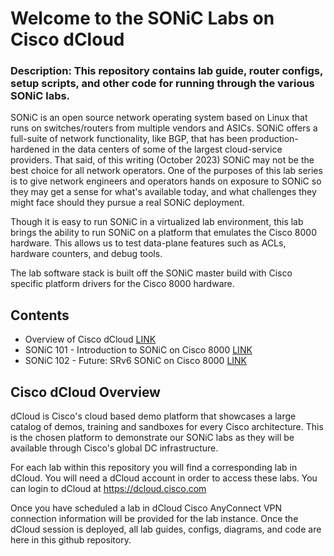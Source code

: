 # Welcome to the SONiC Labs on Cisco dCloud

### Description: This repository contains lab guide, router configs, setup scripts, and other code for running through the various SONiC labs.

SONiC is an open source network operating system based on Linux that runs on switches/routers from multiple vendors and ASICs. SONiC offers a full-suite of network functionality, like BGP, that has been production-hardened in the data centers of some of the largest cloud-service providers. That said, of this writing (October 2023) SONiC may not be the best choice for all network operators. One of the purposes of this lab series is to give network engineers and operators hands on exposure to SONiC so they may get a sense for what's available today, and what challenges they might face should they pursue a real SONiC deployment.

Though it is easy to run SONiC in a virtualized lab environment, this lab brings the ability to run SONiC on a platform that emulates the Cisco 8000 hardware. This allows us to test data-plane features such as ACLs, hardware counters, and debug tools. 

The lab software stack is built off the SONiC master build with Cisco specific platform drivers for the Cisco 8000 hardware.

## Contents
* Overview of Cisco dCloud [LINK](#cisco-dcloud-overview)
* SONiC 101 - Introduction to SONiC on Cisco 8000 [LINK](/1-SONiC_101/readme.md)
* SONiC 102 - Future: SRv6 SONiC on Cisco 8000 [LINK](/4-SRv6_Lab/readme.md)


## Cisco dCloud Overview
dCloud is Cisco's cloud based demo platform that showcases a large catalog of demos, training and sandboxes for every Cisco architecture. This is the chosen platform to demonstrate our SONiC labs as they will be available through Cisco's global DC infrastructure.

For each lab within this repository you will find a corresponding lab in dCloud. You will need a dCloud account in order to access these labs. You can login to dCloud at https://dcloud.cisco.com

Once you have scheduled a lab in dCloud Cisco AnyConnect VPN connection information will be provided for the lab instance. Once the dCloud session is deployed, all lab guides, configs, diagrams, and code are here in this github repository.
